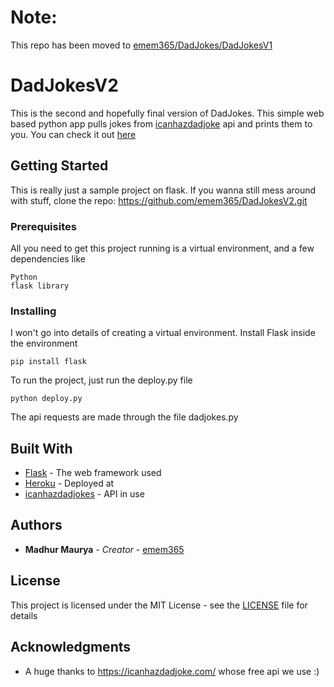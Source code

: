 # Note:
This repo has been moved to [emem365/DadJokes/DadJokesV1](https://github.com/emem365/DadJokes/tree/master/DadJokesV1)

# DadJokesV2

This is the second and hopefully final version of DadJokes. This simple web based python app pulls jokes from [icanhazdadjoke](http://icanhazdadjoke.com) api and prints them to you. You can check it out [here](https://dadjokesv2.herokuapp.com/)


## Getting Started

This is really just a sample project on flask. If you wanna still mess around with stuff, clone the repo: https://github.com/emem365/DadJokesV2.git

### Prerequisites

All you need to get this project running is a virtual environment, and a few dependencies like
```
Python
flask library
```

### Installing

I won't go into details of creating a virtual environment. 
Install Flask inside the environment

```
pip install flask
```

To run the project, just run the deploy.py file

```
python deploy.py
```
The api requests are made through the file dadjokes.py

## Built With

* [Flask](https://flask.palletsprojects.com/en/1.1.x/) - The web framework used
* [Heroku](https://www.heroku.com/) - Deployed at
* [icanhazdadjokes](http://icanhazdadjoke.com) - API in use


## Authors

* **Madhur Maurya** - *Creator* - [emem365](https://github.com/emem365)


## License

This project is licensed under the MIT License - see the [LICENSE](LICENSE) file for details

## Acknowledgments

* A huge thanks to https://icanhazdadjoke.com/ whose free api we use :)
